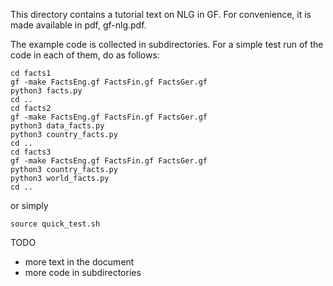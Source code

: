 This directory contains a tutorial text on NLG in GF.
For convenience, it is made available in pdf, gf-nlg.pdf.

The example code is collected in subdirectories.
For a simple test run of the code in each of them, do as follows:
```
cd facts1
gf -make FactsEng.gf FactsFin.gf FactsGer.gf
python3 facts.py
cd ..
cd facts2
gf -make FactsEng.gf FactsFin.gf FactsGer.gf
python3 data_facts.py
python3 country_facts.py
cd ..
cd facts3
gf -make FactsEng.gf FactsFin.gf FactsGer.gf
python3 country_facts.py
python3 world_facts.py
cd ..
```
or simply
```
source quick_test.sh
```

TODO
- more text in the document
- more code in subdirectories


